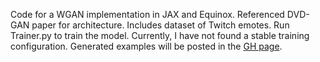 Code for a WGAN implementation in JAX and Equinox. Referenced DVD-GAN paper for architecture. Includes dataset of Twitch emotes. Run Trainer.py to train the model. Currently, I have not found a stable training configuration. Generated examples will be posted in the [GH page](dx-li.github.io/emotegan/).